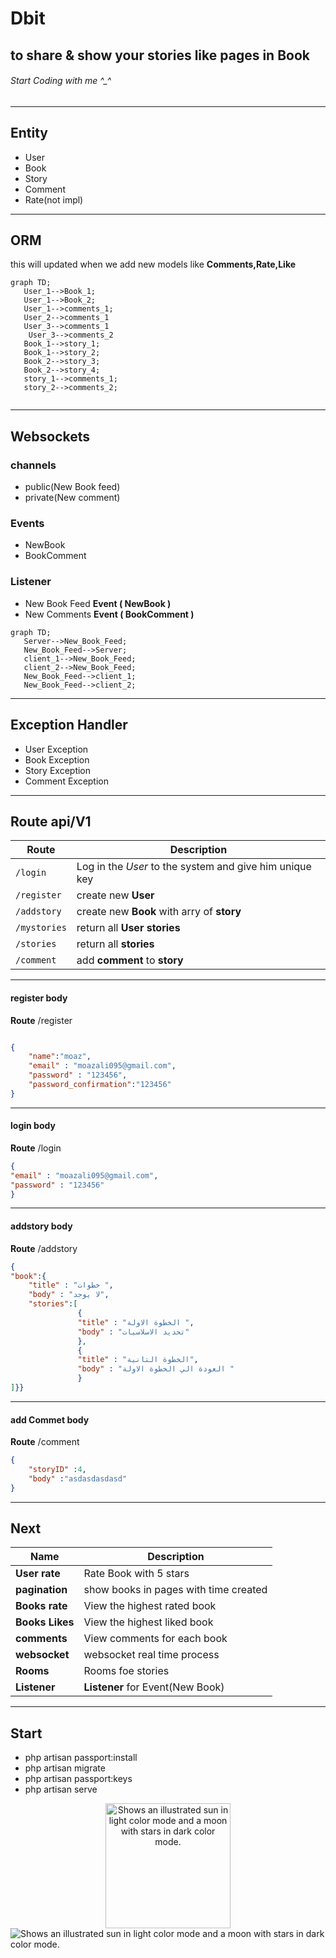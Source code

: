 # Dbit
## to share & show your stories like pages in Book
###### Start Coding with me ^_^



--------------------------------------------
 ## Entity
- User
- Book
- Story
- Comment
- Rate(not impl)
 ------------------------------------------
 ## ORM
 this will updated when we add new models like **Comments,Rate,Like**
 ```mermaid
graph TD;
    User_1-->Book_1;
    User_1-->Book_2;
    User_1-->comments_1;
    User_2-->comments_1
    User_3-->comments_1
     User_3-->comments_2
    Book_1-->story_1;
    Book_1-->story_2;
    Book_2-->story_3;
    Book_2-->story_4;
    story_1-->comments_1;
    story_2-->comments_2;
   
```
 ------------------------------------------
 ## Websockets 
  ### channels
  - public(New Book feed)
  - private(New comment)
  ### Events
  - NewBook
  - BookComment
  ### Listener
  - New Book Feed **Event ( NewBook )**
  - New Comments  **Event ( BookComment )**
 ```mermaid
graph TD;
    Server-->New_Book_Feed;
    New_Book_Feed-->Server;
    client_1-->New_Book_Feed;
    client_2-->New_Book_Feed;
    New_Book_Feed-->client_1;
    New_Book_Feed-->client_2;
 ```
 ------------------------------------------
 ## Exception Handler 
- User Exception
- Book Exception
- Story Exception
- Comment Exception
-------------------------------------------
## Route api/**V1**
| **Route** | Description |
| --- | --- |
| `/login` | Log in the *User* to the system and give him unique key |
| `/register` | create new **User**  |
| `/addstory` | create new **Book** with arry of **story**  |
| `/mystories` | return all **User**  **stories**  |  
| `/stories` | return all **stories**  | 
| `/comment` | add   **comment** to **story**  | 

 ------------------------------------------
 #### register body
 **Route** /register
  
```json

{
    "name":"moaz",
    "email" : "moazali095@gmail.com",
    "password" : "123456",
    "password_confirmation":"123456"
}
```
 ------------------------------------------
#### login body
 **Route** /login
  
```json
{
"email" : "moazali095@gmail.com",
"password" : "123456"
}
```
 ------------------------------------------
#### addstory body
  **Route**  /addstory 
 
```json
{  
"book":{
    "title" : "خطوات ",
    "body" : "لا يوجد",
    "stories":[ 
               {
               "title" : "الخطوة الاولة ",
               "body" : "تحديد الاسلاسيات"
               },
               {
               "title" : "الخطوة التانية",
               "body" : "العودة الي الخطوة الاولة " 
               }
]}}
```
 ------------------------------------------
#### add **Commet** body
   **Route** /comment
 
```json
{
    "storyID" :4,
    "body" :"asdasdasdasd"
}
```
-------------------------------------------
## Next
| **Name** | Description |
| --- | --- |
| **User rate** | Rate Book with 5 stars |
| **pagination** | show books in pages with time created |
| **Books rate** | View the highest rated book  |
| **Books Likes** | View the highest liked book  |
| **comments** | View comments for each book  |
| **websocket** | websocket real time process  |
| **Rooms** | Rooms foe stories |
| **Listener** | **Listener**  for Event(New Book) |

-------------------------------------------
## Start
- php artisan passport:install
- php artisan migrate
- php artisan passport:keys
- php artisan serve

<div style="text-align:center">
<picture>
  <source media="(prefers-color-scheme: dark)" srcset="https://user-images.githubusercontent.com/25423296/163456776-7f95b81a-f1ed-45f7-b7ab-8fa810d529fa.png">
  <source media="(prefers-color-scheme: light)" srcset="https://user-images.githubusercontent.com/25423296/163456779-a8556205-d0a5-45e2-ac17-42d089e3c3f8.png">
  <img width="200" height="200"  alt="Shows an illustrated sun in light color mode and a moon with stars in dark color mode." src="https://user-images.githubusercontent.com/25423296/163456779-a8556205-d0a5-45e2-ac17-42d089e3c3f8.png">
</picture></div>
 
<picture>
  <source media="(prefers-color-scheme: dark)" srcset="https://laravelnews.imgix.net/images/laravel-featured.png?ixlib=php-3.3.1">
  <source media="(prefers-color-scheme: light)" srcset="https://laravelnews.imgix.net/images/laravel-featured.png?ixlib=php-3.3.1">
  <img   alt="Shows an illustrated sun in light color mode and a moon with stars in dark color mode." src="https://laravelnews.imgix.net/images/laravel-featured.png?ixlib=php-3.3.1">
</picture>

